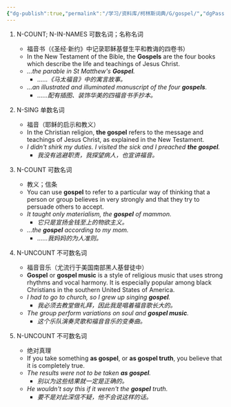 ```yaml
---
{"dg-publish":true,"permalink":"/学习/资料库/柯林斯词典/G/gospel/","dgPassFrontmatter":true}
---
```


1. N-COUNT; N-IN-NAMES 可数名词；名称名词
	- 福音书（《圣经·新约》中记录耶稣基督生平和教诲的四卷书）
	- In the New Testament of the Bible, the **Gospels** are the four books which describe the life and teachings of Jesus Christ.
	- *...the parable in St Matthew's **Gospel**.*
		- *……《马太福音》中的寓言故事。*
	- *...an illustrated and illuminated manuscript of the four **gospels**.*
		- *……配有插图、装饰华美的四福音书手抄本。*

2. N-SING 单数名词
	- 福音（耶稣的启示和教义）
	- In the Christian religion, **the gospel** refers to the message and teachings of Jesus Christ, as explained in the New Testament.
	- *I didn't shirk my duties. I visited the sick and I preached **the gospel**.*
		- *我没有逃避职责，我探望病人，也宣讲福音。*

3. N-COUNT 可数名词
	- 教义；信条
	- You can use **gospel** to refer to a particular way of thinking that a person or group believes in very strongly and that they try to persuade others to accept.
	- *It taught only materialism, the **gospel** of mammon.*
		- *它只是宣扬金钱至上的物欲主义。*
	- *...the **gospel** according to my mom.*
		- *……我妈妈的为人准则。*

4. N-UNCOUNT 不可数名词
	- 福音音乐（尤流行于美国南部黑人基督徒中）
	- **Gospel** or **gospel music** is a style of religious music that uses strong rhythms and vocal harmony. It is especially popular among black Christians in the southern United States of America.
	- *I had to go to church, so I grew up singing **gospel**.*
		- *我必须去教堂做礼拜，因此我是唱着福音歌长大的。*
	- *The group perform variations on soul and **gospel music**.*
		- *这个乐队演奏灵歌和福音音乐的变奏曲。*

5. N-UNCOUNT 不可数名词
	- 绝对真理
	- If you take something **as gospel**, or **as gospel truth**, you believe that it is completely true.
	- *The results were not to be taken **as gospel**.*
		- *别以为这些结果就一定是正确的。*
	- *He wouldn't say this if it weren't the **gospel** truth.*
		- *要不是对此深信不疑，他不会说这样的话。*